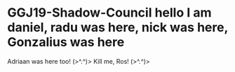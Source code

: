 # GGJ19-Shadow-Council hello I am daniel, radu was here, nick was here, Gonzalius was here
Adriaan was here too! (>^.^)>
Kill me, Ros! (>^.^)>